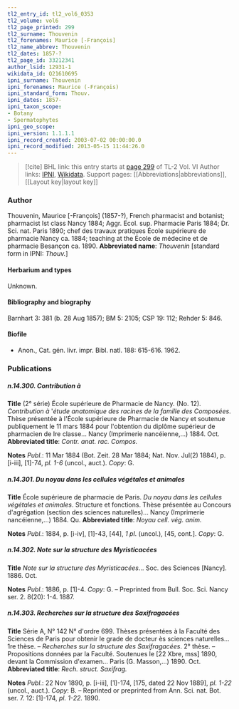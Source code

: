 ```yaml
---
tl2_entry_id: tl2_vol6_0353
tl2_volume: vol6
tl2_page_printed: 299
tl2_surname: Thouvenin
tl2_forenames: Maurice [-François]
tl2_name_abbrev: Thouvenin
tl2_dates: 1857-?
tl2_page_id: 33212341
author_lsid: 12931-1
wikidata_id: Q21610695
ipni_surname: Thouvenin
ipni_forenames: Maurice (-François)
ipni_standard_form: Thouv.
ipni_dates: 1857-
ipni_taxon_scope: 
- Botany
- Spermatophytes
ipni_geo_scope: 
ipni_version: 1.1.1.1
ipni_record_created: 2003-07-02 00:00:00.0
ipni_record_modified: 2013-05-15 11:44:26.0
---
```


> [!cite] BHL link: this entry starts at [page 299](https://www.biodiversitylibrary.org/page/33212341) of TL-2 Vol. VI
> Author links: [IPNI](https://www.ipni.org/a/12931-1), [Wikidata](https://www.wikidata.org/wiki/Q21610695). Support pages: [[Abbreviations|abbreviations]], [[Layout key|layout key]]

### Author

Thouvenin, Maurice \[-François\] (1857-?), French pharmacist and botanist; pharmacist Ist class Nancy 1884; Aggr. Ecol. sup. Pharmacie Paris 1884; Dr. Sci. nat. Paris 1890; chef des travaux pratiques École supérieure de pharmacie Nancy ca. 1884; teaching at the École de médecine et de pharmacie Besançon ca. 1890. 
**Abbreviated name**: *Thouvenin* \[standard form in IPNI: *Thouv.*\]

#### Herbarium and types

Unknown.

#### Bibliography and biography

Barnhart 3: 381 (b. 28 Aug 1857); BM 5: 2105; CSP 19: 112; Rehder 5: 846.

#### Biofile

- Anon., Cat. gén. livr. impr. Bibl. natl. 188: 615-616. 1962.

### Publications

##### n.14.300. Contribution à

**Title**
(2° série) École supérieure de Pharmacie de Nancy. (No. 12). *Contribution à* '*étude anatomique des racines de la famille des Composées*. Thèse présentée à l'École supérieure de Pharmacie de Nancy et soutenue publiquement le 11 mars 1884 pour l'obtention du diplôme supérieur de pharmacien de Ire classe... Nancy (Imprimerie nancéienne,...) 1884. Oct.
**Abbreviated title**: *Contr. anat. rac. Compos.*

**Notes**
*Publ*.: 11 Mar 1884 (Bot. Zeit. 28 Mar 1884; Nat. Nov. Jul(2) 1884), p. \[i-iii\], \[1\]-74, *pl. 1-6* (uncol., auct.). *Copy*: G.

##### n.14.301. Du noyau dans les cellules végétales et animales

**Title**
École supérieure de pharmacie de Paris. *Du noyau dans les cellules végétales et animales*. Structure et fonctions. Thèse présentée au Concours d'agrégation (section des sciences naturelles)... Nancy (Imprimerie nancéienne,...) 1884. Qu.
**Abbreviated title**: *Noyau cell. vég. anim.*

**Notes**
*Publ*.: 1884, p. \[i-iv\], \[1\]-43, \[44\], *1 pl*. (uncol.), \[45, cont.\]. *Copy*: G.

##### n.14.302. Note sur la structure des Myristicacées

**Title**
*Note sur la structure des Myristicacées*... Soc. des Sciences \[Nancy\]. 1886. Oct.

**Notes**
*Publ*.: 1886, p. \[1\]-4. *Copy*: G. – Preprinted from Bull. Soc. Sci. Nancy ser. 2. 8(20): 1-4. 1887.

##### n.14.303. Recherches sur la structure des Saxifragacées

**Title**
Série A, N° 142 N° d'ordre 699. Thèses présentées à la Faculté des Sciences de Paris pour obtenir le grade de docteur ès sciences naturelles... 1re thèse. – *Recherches sur la structure des Saxifragacées*. 2° thèse. – Propositions données par la Faculté. Soutenues le \[22 Xbre, mss\] 1890, devant la Commission d'examen... Paris (G. Masson,...) 1890. Oct.
**Abbreviated title**: *Rech. struct. Saxifrag.*

**Notes**
*Publ*.: 22 Nov 1890, p. \[i-iii\], \[1\]-174, \[175, dated 22 Nov 1889\], *pl. 1-22* (uncol., auct.).
*Copy*: B. – Reprinted or preprinted from Ann. Sci. nat. Bot. ser. 7. 12: \[1\]-174, *pl. 1-22.* 1890.

